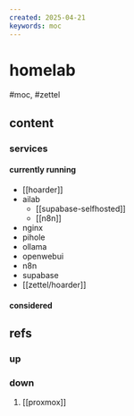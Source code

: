 ```yaml
---
created: 2025-04-21
keywords: moc
---
```


# homelab

#moc, #zettel

## content

### services

#### currently running

- [[hoarder]] 
- ailab
  - [[supabase-selfhosted]]
  - [[n8n]]
- nginx
- pihole
- ollama
- openwebui
- n8n
- supabase
- [[zettel/hoarder]]

#### considered

## refs

### up

### down

1. [[proxmox]]


